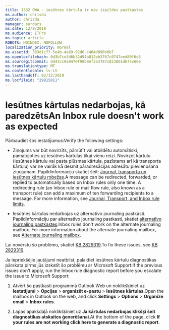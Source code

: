 ```yaml
---
title: 1332 OWA - iesūtnes kārtula ir nav izpildes pastkastes
ms.author: chrisda
author: chrisda
manager: serdars
ms.date: 12/8/2018
ms.audience: ITPro
ms.topic: article
ROBOTS: NOINDEX, NOFOLLOW
localization_priority: Normal
ms.assetid: 383d1c77-5e4b-4a69-92d6-c404d890b6b7
ms.openlocfilehash: 0d3b7ce3d6b32d94a012eb3767c0747eed80f6e5
ms.sourcegitcommit: dd43cc0a9470f98b8ef2a3787c823801d674c666
ms.translationtype: MT
ms.contentlocale: lv-LV
ms.lasthandoff: 02/12/2019
ms.locfileid: "29915811"
---
```

# <a name="an-inbox-rule-doesnt-work-as-expected"></a><span data-ttu-id="cb08c-102">Iesūtnes kārtulas nedarbojas, kā paredzēts</span><span class="sxs-lookup"><span data-stu-id="cb08c-102">An Inbox rule doesn't work as expected</span></span>

<span data-ttu-id="cb08c-103">Pārbaudiet šos iestatījumus:</span><span class="sxs-lookup"><span data-stu-id="cb08c-103">Verify the following settings:</span></span>
  
- <span data-ttu-id="cb08c-p101">Ziņojums var būt novirzīts, pārsūtīt vai atbildētu automātiski, pamatojoties uz iesūtnes kārtulas tikai vienu reizi. Novirzot kārtulu (iesūtnes kārtulu vai pasta plūsmas kārtula, pazīstams arī kā transporta kārtulu) var ne vairāk kā desmit pāradresācijas adresātu pievienošana ziņojumam. Papildinformāciju skatiet šeit: [Journal, transporta un iesūtnes kārtulu robežas](https://docs.microsoft.com/office365/servicedescriptions/exchange-online-service-description/exchange-online-limits).</span><span class="sxs-lookup"><span data-stu-id="cb08c-p101">A message can be redirected, forwarded, or replied to automatically based on Inbox rules only one time. A redirecting rule (an Inbox rule or mail flow rule, also known as a transport rule) can add a maximum of ten forwarding recipients to a message. For more information, see [Journal, Transport, and Inbox rule limits](https://docs.microsoft.com/office365/servicedescriptions/exchange-online-service-description/exchange-online-limits).</span></span>
    
- <span data-ttu-id="cb08c-p102">Iesūtnes kārtulas nedarbojas uz alternatīvo journaling pastkasti. Papildinformāciju par alternatīvo journaling pastkasti, skatiet [alternatīvo journaling pastkastes](https://docs.microsoft.com/Exchange/security-and-compliance/journaling/journaling#alternate-journaling-mailbox).</span><span class="sxs-lookup"><span data-stu-id="cb08c-p102">Inbox rules don't work on the alternate journaling mailbox. For more information about the alternate journaling mailbox, see [Alternate journaling mailbox](https://docs.microsoft.com/Exchange/security-and-compliance/journaling/journaling#alternate-journaling-mailbox).</span></span>
    
<span data-ttu-id="cb08c-109">Lai novērstu šo problēmu, skatiet [KB 2829319](https://support.microsoft.com/kb/2829319).</span><span class="sxs-lookup"><span data-stu-id="cb08c-109">To fix these issues, see [KB 2829319](https://support.microsoft.com/kb/2829319).</span></span>
  
<span data-ttu-id="cb08c-110">Ja iepriekšējie jautājumi neatbilst, palaidiet iesūtnes kārtulu diagnostikas pārskata pirms jūs izskatīt šo problēmu ar Microsoft Support:</span><span class="sxs-lookup"><span data-stu-id="cb08c-110">If the previous issues don't apply, run the Inbox rule diagnostic report before you escalate the issue to Microsoft Support:</span></span>
  
1. <span data-ttu-id="cb08c-111">Atvērt šo pastkasti programmā Outlook Web un noklikšķiniet uz **Iestatījumi** \> **Opcijas** \> **organizēt e-pastu** \> **Iesūtnes kārtulas**.</span><span class="sxs-lookup"><span data-stu-id="cb08c-111">Open the mailbox in Outlook on the web, and click **Settings** \> **Options** \> **Organize email** \> **Inbox rules**.</span></span>
    
2. <span data-ttu-id="cb08c-112">Lapas apakšdaļā noklikšķiniet uz **Ja kārtulas nedarbojas klikšķi šeit diagnostikas atskaites ģenerēšanai**.</span><span class="sxs-lookup"><span data-stu-id="cb08c-112">At the bottom of the page, click **If your rules are not working click here to generate a diagnostic report**.</span></span>
    

